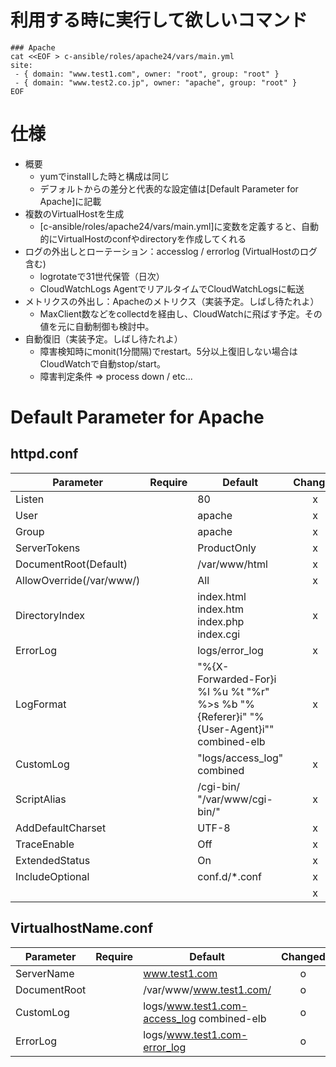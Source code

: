# 利用する時に実行して欲しいコマンド
    ### Apache
    cat <<EOF > c-ansible/roles/apache24/vars/main.yml
    site:
     - { domain: "www.test1.com", owner: "root", group: "root" }
     - { domain: "www.test2.co.jp", owner: "apache", group: "root" }
    EOF

# 仕様
* 概要
    * yumでinstallした時と構成は同じ
    * デフォルトからの差分と代表的な設定値は[Default Parameter for Apache]に記載
* 複数のVirtualHostを生成
    * [c-ansible/roles/apache24/vars/main.yml]に変数を定義すると、自動的にVirtualHostのconfやdirectoryを作成してくれる
* ログの外出しとローテーション：accesslog / errorlog (VirtualHostのログ含む)
    * logrotateで31世代保管（日次）
    * CloudWatchLogs AgentでリアルタイムでCloudWatchLogsに転送
* メトリクスの外出し：Apacheのメトリクス（実装予定。しばし待たれよ）
    * MaxClient数などをcollectdを経由し、CloudWatchに飛ばす予定。その値を元に自動制御も検討中。
* 自動復旧（実装予定。しばし待たれよ）
    * 障害検知時にmonit(1分間隔)でrestart。5分以上復旧しない場合はCloudWatchで自動stop/start。
    * 障害判定条件 => process down / etc...

# Default Parameter for Apache
## httpd.conf
|Parameter|Require|Default|Changed|
| ------- |:-----:|-------|:-----:|
|Listen   |       |80     |x      |
|User     |       |apache |x      |
|Group    |       |apache |x      |
|ServerTokens|       |ProductOnly|x      |
|DocumentRoot(Default)|       |/var/www/html|x      |
|AllowOverride(/var/www/)|       |All|x      |
|DirectoryIndex|       |index.html index.htm index.php index.cgi|x      |
|ErrorLog|       |logs/error_log|x      |
|LogFormat|       |"%{X-Forwarded-For}i %l %u %t \"%r\" %>s %b \"%{Referer}i\" \"%{User-Agent}i\"" combined-elb|x      |
|CustomLog|       |"logs/access_log" combined|x      |
|ScriptAlias|       |/cgi-bin/ "/var/www/cgi-bin/"|x      |
|AddDefaultCharset|       |UTF-8|x      |
|TraceEnable|       |Off|x      |
|ExtendedStatus|       |On|x      |
|IncludeOptional|       |conf.d/*.conf|x      |
||       ||x      |

## VirtualhostName.conf
|Parameter|Require|Default|Changed|
| ------- |:-----:|-------|:-----:|
|ServerName   |       |www.test1.com                                 |o      |
|DocumentRoot |       |/var/www/www.test1.com/                       |o      |
|CustomLog    |       |logs/www.test1.com-access_log combined-elb|o      |
|ErrorLog     |       |logs/www.test1.com-error_log              |o      |

